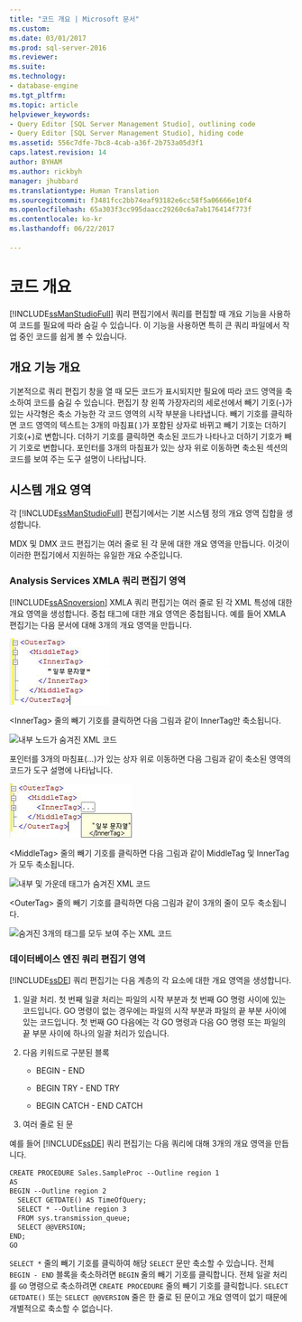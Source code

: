 ```yaml
---
title: "코드 개요 | Microsoft 문서"
ms.custom: 
ms.date: 03/01/2017
ms.prod: sql-server-2016
ms.reviewer: 
ms.suite: 
ms.technology:
- database-engine
ms.tgt_pltfrm: 
ms.topic: article
helpviewer_keywords:
- Query Editor [SQL Server Management Studio], outlining code
- Query Editor [SQL Server Management Studio], hiding code
ms.assetid: 556c7dfe-7bc8-4cab-a36f-2b753a05d3f1
caps.latest.revision: 14
author: BYHAM
ms.author: rickbyh
manager: jhubbard
ms.translationtype: Human Translation
ms.sourcegitcommit: f3481fcc2bb74eaf93182e6cc58f5a06666e10f4
ms.openlocfilehash: 65a303f3cc995daacc29260c6a7ab176414f773f
ms.contentlocale: ko-kr
ms.lasthandoff: 06/22/2017

---
```

# <a name="code-outlining"></a>코드 개요
  [!INCLUDE[ssManStudioFull](../../includes/ssmanstudiofull-md.md)] 쿼리 편집기에서 쿼리를 편집할 때 개요 기능을 사용하여 코드를 필요에 따라 숨길 수 있습니다. 이 기능을 사용하면 특히 큰 쿼리 파일에서 작업 중인 코드를 쉽게 볼 수 있습니다.  
  
## <a name="outlining-overview"></a>개요 기능 개요  
 기본적으로 쿼리 편집기 창을 열 때 모든 코드가 표시되지만 필요에 따라 코드 영역을 축소하여 코드를 숨길 수 있습니다. 편집기 창 왼쪽 가장자리의 세로선에서 빼기 기호(-)가 있는 사각형은 축소 가능한 각 코드 영역의 시작 부분을 나타냅니다. 빼기 기호를 클릭하면 코드 영역의 텍스트는 3개의 마침표( )가 포함된 상자로 바뀌고 빼기 기호는 더하기 기호(+)로 변합니다. 더하기 기호를 클릭하면 축소된 코드가 나타나고 더하기 기호가 빼기 기호로 변합니다. 포인터를 3개의 마침표가 있는 상자 위로 이동하면 축소된 섹션의 코드를 보여 주는 도구 설명이 나타납니다.  
  
## <a name="system-outline-regions"></a>시스템 개요 영역  
 각 [!INCLUDE[ssManStudioFull](../../includes/ssmanstudiofull-md.md)] 편집기에서는 기본 시스템 정의 개요 영역 집합을 생성합니다.  
  
 MDX 및 DMX 코드 편집기는 여러 줄로 된 각 문에 대한 개요 영역을 만듭니다. 이것이 이러한 편집기에서 지원하는 유일한 개요 수준입니다.  
  
### <a name="analysis-services-xmla-query-editor-regions"></a>Analysis Services XMLA 쿼리 편집기 영역  
 [!INCLUDE[ssASnoversion](../../includes/ssasnoversion-md.md)] XMLA 쿼리 편집기는 여러 줄로 된 각 XML 특성에 대한 개요 영역을 생성합니다. 중첩 태그에 대한 개요 영역은 중첩됩니다. 예를 들어 XMLA 편집기는 다음 문서에 대해 3개의 개요 영역을 만듭니다.  
  
 ![개요를 보여 주는 XML 코드](../../relational-databases/scripting/media/editoutlinexmlfull.gif "개요를 보여 주는 XML 코드")  
  
 \<InnerTag> 줄의 빼기 기호를 클릭하면 다음 그림과 같이 InnerTag만 축소됩니다.  
  
 ![내부 노드가 숨겨진 XML 코드](../../relational-databases/scripting/media/editoutlinexmlinnercol.gif "내부 노드가 숨겨진 XML 코드")  
  
 포인터를 3개의 마침표(...)가 있는 상자 위로 이동하면 다음 그림과 같이 축소된 영역의 코드가 도구 설명에 나타납니다.  
  
 ![숨겨진 코드를 보여 주는 도구 설명을 포함하는 XML 코드](../../relational-databases/scripting/media/editoutlinexmlmouse.gif "숨겨진 코드를 보여 주는 도구 설명을 포함하는 XML 코드")  
  
 \<MiddleTag> 줄의 빼기 기호를 클릭하면 다음 그림과 같이 MiddleTag 및 InnerTag가 모두 축소됩니다.  
  
 ![내부 및 가운데 태그가 숨겨진 XML 코드](../../relational-databases/scripting/media/editoutlinexmlmiddlecol.gif "내부 및 가운데 태그가 숨겨진 XML 코드")  
  
 \<OuterTag> 줄의 빼기 기호를 클릭하면 다음 그림과 같이 3개의 줄이 모두 축소됩니다.  
  
 ![숨겨진 3개의 태그를 모두 보여 주는 XML 코드](../../relational-databases/scripting/media/editoutlinexmloutercol.gif "숨겨진 3개의 태그를 모두 보여 주는 XML 코드")  
  
### <a name="database-engine-query-editor-regions"></a>데이터베이스 엔진 쿼리 편집기 영역  
 [!INCLUDE[ssDE](../../includes/ssde-md.md)] 쿼리 편집기는 다음 계층의 각 요소에 대한 개요 영역을 생성합니다.  
  
1.  일괄 처리. 첫 번째 일괄 처리는 파일의 시작 부분과 첫 번째 GO 명령 사이에 있는 코드입니다. GO 명령이 없는 경우에는 파일의 시작 부분과 파일의 끝 부분 사이에 있는 코드입니다. 첫 번째 GO 다음에는 각 GO 명령과 다음 GO 명령 또는 파일의 끝 부분 사이에 하나의 일괄 처리가 있습니다.  
  
2.  다음 키워드로 구분된 블록  
  
    -   BEGIN - END  
  
    -   BEGIN TRY - END TRY  
  
    -   BEGIN CATCH - END CATCH  
  
3.  여러 줄로 된 문  
  
 예를 들어 [!INCLUDE[ssDE](../../includes/ssde-md.md)] 쿼리 편집기는 다음 쿼리에 대해 3개의 개요 영역을 만듭니다.  
  
```  
CREATE PROCEDURE Sales.SampleProc --Outline region 1  
AS  
BEGIN --Outline region 2   
  SELECT GETDATE() AS TimeOfQuery;  
  SELECT * --Outline region 3  
  FROM sys.transmission_queue;  
  SELECT @@VERSION;  
END;  
GO  
```  
  
 `SELECT *` 줄의 빼기 기호를 클릭하여 해당 `SELECT` 문만 축소할 수 있습니다. 전체 `BEGIN - END` 블록을 축소하려면 `BEGIN` 줄의 빼기 기호를 클릭합니다. 전체 일괄 처리를 `GO` 명령으로 축소하려면 `CREATE PROCEDURE` 줄의 빼기 기호를 클릭합니다. `SELECT GETDATE()` 또는 `SELECT @@VERSION` 줄은 한 줄로 된 문이고 개요 영역이 없기 때문에 개별적으로 축소할 수 없습니다.  
  
  
